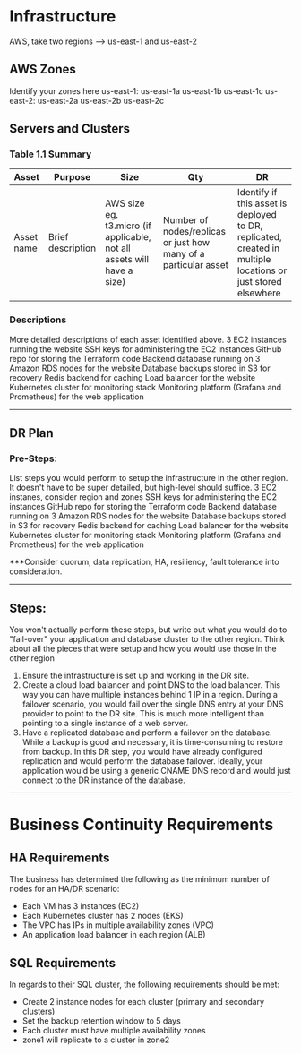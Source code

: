# Infrastructure
AWS, take two regions --> us-east-1 and us-east-2

## AWS Zones
Identify your zones here
us-east-1: us-east-1a us-east-1b us-east-1c
us-east-2: us-east-2a us-east-2b us-east-2c

## Servers and Clusters


### Table 1.1 Summary
| Asset      | Purpose           | Size                                                                   | Qty                                                             | DR                                                                                                           |
|------------|-------------------|------------------------------------------------------------------------|-----------------------------------------------------------------|--------------------------------------------------------------------------------------------------------------|
| Asset name | Brief description | AWS size eg. t3.micro (if applicable, not all assets will have a size) | Number of nodes/replicas or just how many of a particular asset | Identify if this asset is deployed to DR, replicated, created in multiple locations or just stored elsewhere |

### Descriptions
More detailed descriptions of each asset identified above.
3 EC2 instances running the website
SSH keys for administering the EC2 instances
GitHub repo for storing the Terraform code
Backend database running on 3 Amazon RDS nodes for the website
Database backups stored in S3 for recovery
Redis backend for caching
Load balancer for the website
Kubernetes cluster for monitoring stack
Monitoring platform (Grafana and Prometheus) for the web application

********************************************************************************************************************************************
## DR Plan
### Pre-Steps:
List steps you would perform to setup the infrastructure in the other region. It doesn't have to be super detailed, but high-level should suffice.
3 EC2 instanes, consider region and zones
SSH keys for administering the EC2 instances
GitHub repo for storing the Terraform code
Backend database running on 3 Amazon RDS nodes for the website
Database backups stored in S3 for recovery
Redis backend for caching
Load balancer for the website
Kubernetes cluster for monitoring stack
Monitoring platform (Grafana and Prometheus) for the web application

***Consider quorum, data replication, HA, resiliency, fault tolerance into consideration.

********************************************************************************************************************************************
## Steps:
You won't actually perform these steps, but write out what you would do to "fail-over" your application and database cluster to the other region. Think about all the pieces that were setup and how you would use those in the other region

1. Ensure the infrastructure is set up and working in the DR site.
2. Create a cloud load balancer and point DNS to the load balancer. This way you can have multiple instances behind 1 IP in a region. During a failover scenario, you would fail over the single DNS entry at your DNS provider to point to the DR site. This is much more intelligent than pointing to a single instance of a web server.
3. Have a replicated database and perform a failover on the database. While a backup is good and necessary, it is time-consuming to restore from backup. In this DR step, you would have already configured replication and would perform the database failover. Ideally, your application would be using a generic CNAME DNS record and would just connect to the DR instance of the database.

 
 ********************************************************************************************************************************************
 
 # Business Continuity Requirements
 ## HA Requirements
 The business has determined the following as the minimum number of nodes for an HA/DR scenario:
- Each VM has 3 instances (EC2)
- Each Kubernetes cluster has 2 nodes (EKS)
- The VPC has IPs in multiple availability zones (VPC)
- An application load balancer in each region (ALB)

## SQL Requirements
In regards to their SQL cluster, the following requirements should be met:
- Create 2 instance nodes for each cluster (primary and secondary clusters)
- Set the backup retention window to 5 days
- Each cluster must have multiple availability zones
- zone1 will replicate to a cluster in zone2